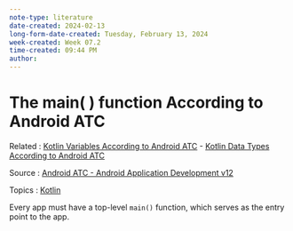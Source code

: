 ```yaml
---
note-type: literature
date-created: 2024-02-13
long-form-date-created: Tuesday, February 13, 2024
week-created: Week 07.2
time-created: 09:44 PM
author:
---
```


# The main( ) function According to Android ATC

Related : [Kotlin Variables According to Android ATC](Kotlin%20Variables%20According%20to%20Android%20ATC.md) - [Kotlin Data Types According to Android ATC](Kotlin%20Data%20Types%20According%20to%20Android%20ATC.md)

Source : [Android ATC - Android Application Development v12](Android%20ATC%20-%20Android%20Application%20Development%20v12.md)

Topics : [Kotlin](Kotlin%20Programming%20Language.md)

Every app must have a top-level `main()` function, which serves as the entry point to the app.
